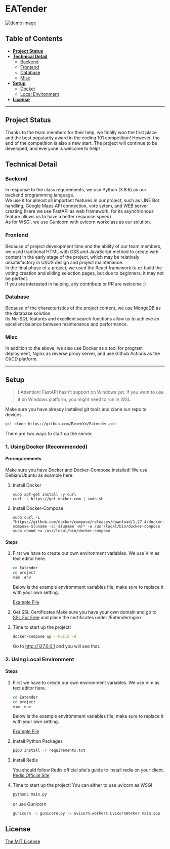# EATender

[![demo image](https://i.imgur.com/ZjkAoOF.png)](https://eatender.site/)

## Table of Contents

* **[Project Status](#project-status)**
* **[Technical Detail](#technical-detail)**
  * [Backend](#backend)
  * [Frontend](#frontend)
  * [Database](#database)
  * [Misc](#misc)
* **[Setup](#setup)**
  * [Docker](#1-using-docker-recommended)
  * [Local Environment](#2-using-local-environment)
* **[License](#license)**

----

## Project Status

Thanks to the team members for their help, we finally won the first place and the best popularity award in the coding 101 competition!
However, the end of the competition is also a new start. The project will continue to be developed, and everyone is welcome to help!

## Technical Detail

### Backend

In response to the class requirements, we use Python (3.8.6) as our backend programming language.  
We use it for almost all important features in our project, such as LINE Bot handling, Google Maps API connection, vote sytem, and WEB server creating (Here we use FastAPI as web framework, for its asynchronous feature allows us to have a better response speed)  
As for WSGI, we use Gunicorn with uvicorn workclass as our solution.

### Frontend

Because of project development time and the ability of our team members, we used traditional HTML with CSS and JavaScript method to create web content in the early stage of the project, which may be relatively unsatisfactory in UI/UX design and project maintenance.  
In the final phase of a project, we used the React framework to re-build the voting creation and sliding selection pages, but due to beginners, it may not be perfect.  
If you are interested in helping, any contribute or PR are welcome :)

### Database

Because of the characteristics of the project content, we use MongoDB as the database solution.  
Its No-SQL features and excellent search functions allow us to achieve an excellent balance between maintenance and performance.

### Misc

In addition to the above, we also use Docker as a tool for program deployment, Nginx as reverse proxy server, and use Github Actions as the CI/CD platform.

----

## Setup

> :exclamation: Attention! FastAPI hasn't support on Windows yet, if you want to use it on Windows platform, you might need to run in WSL.

Make sure you have already installed git tools and clone our repo to devices.

```sh
git clone https://github.com/FawenYo/Eatender.git
```

There are two ways to start up the server.

### 1. Using Docker (Recommended)

#### Prerequirements

Make sure you have Docker and Docker-Compose installed!
We use Debian/Ubuntu as example here.

1. Install Docker

    ```su
    sudo apt-get install -y curl
    curl -s https://get.docker.com | sudo sh
    ```

2. Install Docker-Compose

    ```su
    sudo curl -L "https://github.com/docker/compose/releases/download/1.27.4/docker-compose-$(uname -s)-$(uname -m)" -o /usr/local/bin/docker-compose
    sudo chmod +x /usr/local/bin/docker-compose
    ```

#### Steps

1. First we have to create our own environment variables.
    We use Vim as text editor here.

    ```sh
    cd Eatender
    cd project
    vim .env
    ```

    Below is the example enviromment variables file, make sure to replace it with your own setting.

    [Example File](https://gist.github.com/FawenYo/2cadcee5f2c735aeba707b3a435498ba)

2. Get SSL Certificates
    Make sure you have your own domain and go to [SSL For Free](https://www.sslforfree.com/) and place the certificates under /Eatender/nginx

3. Time to start up the project!

    ```sh
    docker-compose up --build -d
    ```

    Go to <http://127.0.0.1> and you will see that.

### 2. Using Local Environment

#### Steps

1. First we have to create our own environment variables.
    We use Vim as text editor here.

    ```sh
    cd Eatender
    cd project
    vim .env
    ```

    Below is the example enviromment variables file, make sure to replace it with your own setting.

    [Example File](https://gist.github.com/FawenYo/2cadcee5f2c735aeba707b3a435498ba)

2. Install Python Packages

    ```sh
    pip3 install -r requirements.txt
    ```

3. Install Redis

    You should follow Redis official site's guide to install redis on your client.
    [Redis Official Site](https://redis.io/)

4. Time to start up the project!
    You can either to use uvicorn as WSGI

    ```sh
    python3 main.py
    ```

    or use Gunicorn

    ```sh
    gunicorn -c gunicorn.py -k uvicorn.workers.UvicornWorker main:app
    ```

## License

[The MIT License](LICENSE)
